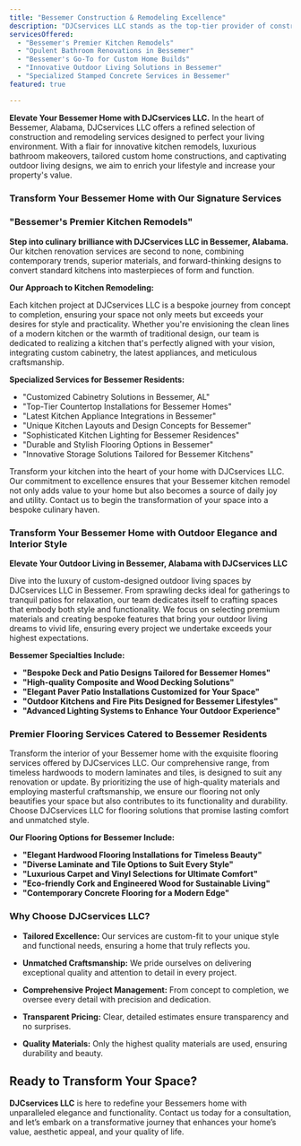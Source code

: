 ```yaml
---
title: "Bessemer Construction & Remodeling Excellence"
description: "DJCservices LLC stands as the top-tier provider of construction and remodeling services in Bessemer, Alabama. Our commitment to transforming homes with state-of-the-art kitchen designs, spa-like bathroom renovations, and bespoke outdoor living areas ensures that every project we undertake enhances both luxury and functionality."
servicesOffered:
  - "Bessemer's Premier Kitchen Remodels"
  - "Opulent Bathroom Renovations in Bessemer"
  - "Bessemer's Go-To for Custom Home Builds"
  - "Innovative Outdoor Living Solutions in Bessemer"
  - "Specialized Stamped Concrete Services in Bessemer"
featured: true

---
```


**Elevate Your Bessemer Home with DJCservices LLC.** In the heart of Bessemer, Alabama, DJCservices LLC offers a refined selection of construction and remodeling services designed to perfect your living environment. With a flair for innovative kitchen remodels, luxurious bathroom makeovers, tailored custom home constructions, and captivating outdoor living designs, we aim to enrich your lifestyle and increase your property's value.

### Transform Your Bessemer Home with Our Signature Services

### "Bessemer's Premier Kitchen Remodels"

**Step into culinary brilliance with DJCservices LLC in Bessemer, Alabama.** Our kitchen renovation services are second to none, combining contemporary trends, superior materials, and forward-thinking designs to convert standard kitchens into masterpieces of form and function.

**Our Approach to Kitchen Remodeling:**

Each kitchen project at DJCservices LLC is a bespoke journey from concept to completion, ensuring your space not only meets but exceeds your desires for style and practicality. Whether you're envisioning the clean lines of a modern kitchen or the warmth of traditional design, our team is dedicated to realizing a kitchen that's perfectly aligned with your vision, integrating custom cabinetry, the latest appliances, and meticulous craftsmanship.

**Specialized Services for Bessemer Residents:**

- "Customized Cabinetry Solutions in Bessemer, AL"
- "Top-Tier Countertop Installations for Bessemer Homes"
- "Latest Kitchen Appliance Integrations in Bessemer"
- "Unique Kitchen Layouts and Design Concepts for Bessemer"
- "Sophisticated Kitchen Lighting for Bessemer Residences"
- "Durable and Stylish Flooring Options in Bessemer"
- "Innovative Storage Solutions Tailored for Bessemer Kitchens"

Transform your kitchen into the heart of your home with DJCservices LLC. Our commitment to excellence ensures that your Bessemer kitchen remodel not only adds value to your home but also becomes a source of daily joy and utility. Contact us to begin the transformation of your space into a bespoke culinary haven.

### Transform Your Bessemer Home with Outdoor Elegance and Interior Style

**Elevate Your Outdoor Living in Bessemer, Alabama with DJCservices LLC**

Dive into the luxury of custom-designed outdoor living spaces by DJCservices LLC in Bessemer. From sprawling decks ideal for gatherings to tranquil patios for relaxation, our team dedicates itself to crafting spaces that embody both style and functionality. We focus on selecting premium materials and creating bespoke features that bring your outdoor living dreams to vivid life, ensuring every project we undertake exceeds your highest expectations.

**Bessemer Specialties Include:**

- **"Bespoke Deck and Patio Designs Tailored for Bessemer Homes"**
- **"High-quality Composite and Wood Decking Solutions"**
- **"Elegant Paver Patio Installations Customized for Your Space"**
- **"Outdoor Kitchens and Fire Pits Designed for Bessemer Lifestyles"**
- **"Advanced Lighting Systems to Enhance Your Outdoor Experience"**

### Premier Flooring Services Catered to Bessemer Residents

Transform the interior of your Bessemer home with the exquisite flooring services offered by DJCservices LLC. Our comprehensive range, from timeless hardwoods to modern laminates and tiles, is designed to suit any renovation or update. By prioritizing the use of high-quality materials and employing masterful craftsmanship, we ensure our flooring not only beautifies your space but also contributes to its functionality and durability. Choose DJCservices LLC for flooring solutions that promise lasting comfort and unmatched style.

**Our Flooring Options for Bessemer Include:**

- **"Elegant Hardwood Flooring Installations for Timeless Beauty"**
- **"Diverse Laminate and Tile Options to Suit Every Style"**
- **"Luxurious Carpet and Vinyl Selections for Ultimate Comfort"**
- **"Eco-friendly Cork and Engineered Wood for Sustainable Living"**
- **"Contemporary Concrete Flooring for a Modern Edge"**

### Why Choose DJCservices LLC?

- **Tailored Excellence:** Our services are custom-fit to your unique style and functional needs, ensuring a home that truly reflects you.

- **Unmatched Craftsmanship:** We pride ourselves on delivering exceptional quality and attention to detail in every project.

- **Comprehensive Project Management:** From concept to completion, we oversee every detail with precision and dedication.

- **Transparent Pricing:** Clear, detailed estimates ensure transparency and no surprises.

- **Quality Materials:** Only the highest quality materials are used, ensuring durability and beauty.

## Ready to Transform Your Space?

**DJCservices LLC** is here to redefine your Bessemers home with unparalleled elegance and functionality. Contact us today for a consultation, and let’s embark on a transformative journey that enhances your home’s value, aesthetic appeal, and your quality of life.

